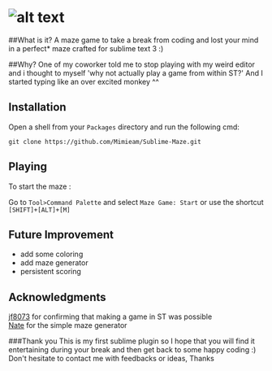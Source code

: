 ![alt text][logo]
============

##What is it? 
A maze game to take a break from coding and lost your mind in a perfect* maze crafted for sublime text 3 :)

##Why?
One of my coworker told me to stop playing with my weird editor and i thought to myself 'why not actually play a game from within ST?'
And I started typing like an over excited monkey ^^

## Installation

Open a shell from your `Packages` directory and run the following cmd:

```shell
git clone https://github.com/Mimieam/Sublime-Maze.git 
```

## Playing

To start the maze :

  Go to `Tool>Command Palette` and select `Maze Game: Start`
or use the shortcut `[SHIFT]+[ALT]+[M]`



## Future Improvement
 - add some coloring
 - add maze generator
 - persistent scoring 


## Acknowledgments 
[jf8073](https://github.com/jf8073/sublime-snake) for confirming that making a game in ST was possible  
[Nate](http://natewm.com/blog/2012/01/python-recursive-maze-example/) for the simple maze generator 

###Thank you 
This is my first sublime plugin so I hope that you will find it entertaining during your break and then get back to some happy coding :)
Don't hesitate to contact me with feedbacks or ideas, Thanks


[logo]:  http://i.imgur.com/ixewzze.gif "Sublime-Maze" 
[alt text]: Sublime-Maze
